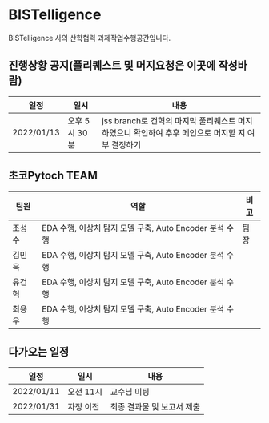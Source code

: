 # BISTelligence
BISTelligence 사의 산학협력 과제작업수행공간입니다.

## 진행상황 공지(풀리퀘스트 및 머지요청은 이곳에 작성바람)

|일정|일시|내용|
|------|---|---|
|2022/01/13|오후 5시 30분|jss branch로 건혁의 마지막 풀리퀘스트 머지하였으니 확인하여 추후 메인으로 머지할 지 여부 결정하기|

## 초코Pytoch TEAM

|팀원|역할|비고|
|------|---|---|
|조성수|EDA 수행, 이상치 탐지 모델 구축, Auto Encoder 분석 수행|팀장|
|김민욱|EDA 수행, 이상치 탐지 모델 구축, Auto Encoder 분석 수행||
|유건혁|EDA 수행, 이상치 탐지 모델 구축, Auto Encoder 분석 수행||
|최용우|EDA 수행, 이상치 탐지 모델 구축, Auto Encoder 분석 수행||


## 다가오는 일정

|일정|일시|내용|
|------|---|---|
|2022/01/11|오전 11시|교수님 미팅|
|2022/01/31|자정 이전|최종 결과물 및 보고서 제출|
